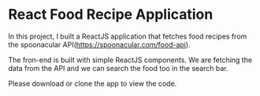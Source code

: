# React Food Recipe Application

In this project, I built a ReactJS application that fetches food recipes from the spoonacular API(https://spoonacular.com/food-api).

The fron-end is built with simple ReactJS components. We are fetching the data from the API and we can search the food too in the search bar.

Please download or clone the app to view the code. 
